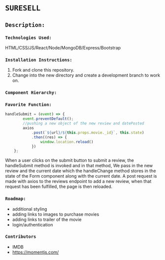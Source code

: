 # `SURESELL`

## `Description:`



### `Technologies Used:`

HTML/CSS/JS/React/Node/MongoDB/Express/Bootstrap

### `Installation Instructions:`

1. Fork and clone this repository.
1. Change into the new directory and create a development branch to work on.

### `Component Hierarchy:`



### `Favorite Function:`
```javascript
handleSubmit = (event) => {
        event.preventDefault();
		//pushing a new object of the new review and datePosted
		axios
			.post(`${url}/${this.props.movie._id}`, this.state)
			.then((res) => {
				window.location.reload()
			})
	};
```
When a user clicks on the submit button to submit a review, the handleSubmit method is invoked and in that method, We pass in the new review and the current date which the handleChange method stores in the state of  the Form component along with the current date. A post request is made with axios to the reviews endpoint to add a new review, when that request has been fulfilled, the page is then reloaded.

### `Roadmap:`
- additional styling
- adding links to images to purchase movies
- adding links to trailer of the movie
- login/authentication

### `Contributors`
- IMDB
- https://momentjs.com/
